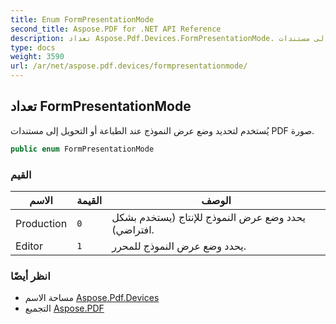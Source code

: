 ```yaml
---
title: Enum FormPresentationMode
second_title: Aspose.PDF for .NET API Reference
description: تعداد Aspose.Pdf.Devices.FormPresentationMode. يُستخدم لتحديد وضع عرض النموذج عند الطباعة أو التحويل إلى مستندات PDF صورة
type: docs
weight: 3590
url: /ar/net/aspose.pdf.devices/formpresentationmode/
---
```

## تعداد FormPresentationMode

يُستخدم لتحديد وضع عرض النموذج عند الطباعة أو التحويل إلى مستندات PDF صورة.

```csharp
public enum FormPresentationMode
```

### القيم

| الاسم | القيمة | الوصف |
| --- | --- | --- |
| Production | `0` | يحدد وضع عرض النموذج للإنتاج (يستخدم بشكل افتراضي). |
| Editor | `1` | يحدد وضع عرض النموذج للمحرر. |

### انظر أيضًا

* مساحة الاسم [Aspose.Pdf.Devices](../../aspose.pdf.devices/)
* التجميع [Aspose.PDF](../../)